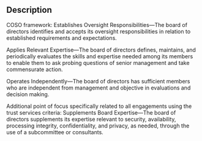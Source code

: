 ## Description

COSO framework:
Establishes Oversight Responsibilities—The board of directors identifies and accepts its oversight responsibilities in relation to established requirements and expectations.

Applies Relevant Expertise—The board of directors defines, maintains, and periodically evaluates the skills and expertise needed among its members to enable them to ask probing questions of senior management and take commensurate action.

Operates Independently—The board of directors has sufficient members who are independent from management and objective in evaluations and decision making.

Additional point of focus specifically related to all engagements using the trust services criteria:
Supplements Board Expertise—The board of directors supplements its expertise relevant to security, availability, processing integrity, confidentiality, and privacy, as needed, through the use of a subcommittee or consultants.